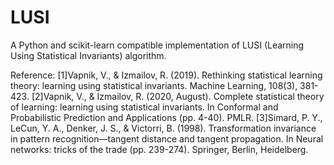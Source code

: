 # LUSI
A Python and scikit-learn compatible implementation of LUSI (Learning Using Statistical Invariants) algorithm.

Reference:
[1]Vapnik, V., & Izmailov, R. (2019). Rethinking statistical learning theory: learning using statistical invariants. Machine Learning, 108(3), 381-423.
[2]Vapnik, V., & Izmailov, R. (2020, August). Complete statistical theory of learning: learning using statistical invariants. In Conformal and Probabilistic Prediction and Applications (pp. 4-40). PMLR.
[3]Simard, P. Y., LeCun, Y. A., Denker, J. S., & Victorri, B. (1998). Transformation invariance in pattern recognition—tangent distance and tangent propagation. In Neural networks: tricks of the trade (pp. 239-274). Springer, Berlin, Heidelberg.
